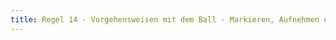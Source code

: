 ```yaml
---
title: Regel 14 - Vorgehensweisen mit dem Ball - Markieren, Aufnehmen und Reinigen; an Stelle zurücklegen; Droppen im Erleichterungsbereich; Spielen vom falschen Ort
---
```

